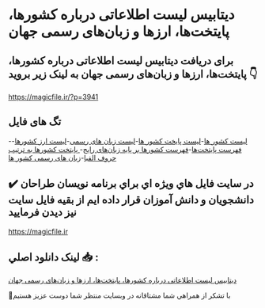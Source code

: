 # دیتابیس لیست اطلاعاتی درباره کشورها، پایتخت‌ها، ارزها و زبان‌های رسمی جهان

## برای دریافت دیتابیس لیست اطلاعاتی درباره کشورها، پایتخت‌ها، ارزها و زبان‌های رسمی جهان به لینک زیر بروید 👇

https://magicfile.ir/?p=3941

## تگ های فایل

-[لیست کشور ها](https://magicfile.ir/product/%d8%af%db%8c%d8%aa%d8%a7%d8%a8%db%8c%d8%b3-%d9%84%db%8c%d8%b3%d8%aa%d8%a7%d8%b7%d9%84%d8%a7%d8%b9%d8%a7%d8%aa%db%8c-%d8%af%d8%b1%d8%a8%d8%a7%d8%b1%d9%87-%da%a9%d8%b4%d9%88%d8%b1%d9%87%d8%a7-%d9%be%d8%a7%db%8c%d8%aa%d8%ae%d8%aa%d9%87%d8%a7-%d8%a7%d8%b1%d8%b2%d9%87%d8%a7-%d8%b2%d8%a8%d8%a7%d9%86/)-[لیست پایخت کشور ها](https://magicfile.ir/product/%d8%af%db%8c%d8%aa%d8%a7%d8%a8%db%8c%d8%b3-%d9%84%db%8c%d8%b3%d8%aa%d8%a7%d8%b7%d9%84%d8%a7%d8%b9%d8%a7%d8%aa%db%8c-%d8%af%d8%b1%d8%a8%d8%a7%d8%b1%d9%87-%da%a9%d8%b4%d9%88%d8%b1%d9%87%d8%a7-%d9%be%d8%a7%db%8c%d8%aa%d8%ae%d8%aa%d9%87%d8%a7-%d8%a7%d8%b1%d8%b2%d9%87%d8%a7-%d8%b2%d8%a8%d8%a7%d9%86/)-[لیست زبان های رسمی](https://magicfile.ir/product/%d8%af%db%8c%d8%aa%d8%a7%d8%a8%db%8c%d8%b3-%d9%84%db%8c%d8%b3%d8%aa%d8%a7%d8%b7%d9%84%d8%a7%d8%b9%d8%a7%d8%aa%db%8c-%d8%af%d8%b1%d8%a8%d8%a7%d8%b1%d9%87-%da%a9%d8%b4%d9%88%d8%b1%d9%87%d8%a7-%d9%be%d8%a7%db%8c%d8%aa%d8%ae%d8%aa%d9%87%d8%a7-%d8%a7%d8%b1%d8%b2%d9%87%d8%a7-%d8%b2%d8%a8%d8%a7%d9%86/)-[لیست ارز کشورها](https://magicfile.ir/product/%d8%af%db%8c%d8%aa%d8%a7%d8%a8%db%8c%d8%b3-%d9%84%db%8c%d8%b3%d8%aa%d8%a7%d8%b7%d9%84%d8%a7%d8%b9%d8%a7%d8%aa%db%8c-%d8%af%d8%b1%d8%a8%d8%a7%d8%b1%d9%87-%da%a9%d8%b4%d9%88%d8%b1%d9%87%d8%a7-%d9%be%d8%a7%db%8c%d8%aa%d8%ae%d8%aa%d9%87%d8%a7-%d8%a7%d8%b1%d8%b2%d9%87%d8%a7-%d8%b2%d8%a8%d8%a7%d9%86/)-[فهرست پایتخت‌ها](https://magicfile.ir/product/%d8%af%db%8c%d8%aa%d8%a7%d8%a8%db%8c%d8%b3-%d9%84%db%8c%d8%b3%d8%aa%d8%a7%d8%b7%d9%84%d8%a7%d8%b9%d8%a7%d8%aa%db%8c-%d8%af%d8%b1%d8%a8%d8%a7%d8%b1%d9%87-%da%a9%d8%b4%d9%88%d8%b1%d9%87%d8%a7-%d9%be%d8%a7%db%8c%d8%aa%d8%ae%d8%aa%d9%87%d8%a7-%d8%a7%d8%b1%d8%b2%d9%87%d8%a7-%d8%b2%d8%a8%d8%a7%d9%86/)-[فهرست کشورها بر پایه زبان‌های رایج](https://magicfile.ir/product/%d8%af%db%8c%d8%aa%d8%a7%d8%a8%db%8c%d8%b3-%d9%84%db%8c%d8%b3%d8%aa%d8%a7%d8%b7%d9%84%d8%a7%d8%b9%d8%a7%d8%aa%db%8c-%d8%af%d8%b1%d8%a8%d8%a7%d8%b1%d9%87-%da%a9%d8%b4%d9%88%d8%b1%d9%87%d8%a7-%d9%be%d8%a7%db%8c%d8%aa%d8%ae%d8%aa%d9%87%d8%a7-%d8%a7%d8%b1%d8%b2%d9%87%d8%a7-%d8%b2%d8%a8%d8%a7%d9%86/)-[  پایتخت کشورها به ترتیب حروف الفبا](https://magicfile.ir/product/%d8%af%db%8c%d8%aa%d8%a7%d8%a8%db%8c%d8%b3-%d9%84%db%8c%d8%b3%d8%aa%d8%a7%d8%b7%d9%84%d8%a7%d8%b9%d8%a7%d8%aa%db%8c-%d8%af%d8%b1%d8%a8%d8%a7%d8%b1%d9%87-%da%a9%d8%b4%d9%88%d8%b1%d9%87%d8%a7-%d9%be%d8%a7%db%8c%d8%aa%d8%ae%d8%aa%d9%87%d8%a7-%d8%a7%d8%b1%d8%b2%d9%87%d8%a7-%d8%b2%d8%a8%d8%a7%d9%86/)-[زبان های رسمی کشور ها](https://magicfile.ir/product/%d8%af%db%8c%d8%aa%d8%a7%d8%a8%db%8c%d8%b3-%d9%84%db%8c%d8%b3%d8%aa%d8%a7%d8%b7%d9%84%d8%a7%d8%b9%d8%a7%d8%aa%db%8c-%d8%af%d8%b1%d8%a8%d8%a7%d8%b1%d9%87-%da%a9%d8%b4%d9%88%d8%b1%d9%87%d8%a7-%d9%be%d8%a7%db%8c%d8%aa%d8%ae%d8%aa%d9%87%d8%a7-%d8%a7%d8%b1%d8%b2%d9%87%d8%a7-%d8%b2%d8%a8%d8%a7%d9%86/)

## ✔️ در سايت فايل هاي ويژه اي براي برنامه نويسان طراحان دانشجويان و دانش آموزان قرار داده ايم از بقيه فايل سايت نيز ديدن فرماييد

https://magicfile.ir


## لينک دانلود اصلي 📥 :

[دیتابیس لیست اطلاعاتی درباره کشورها، پایتخت‌ها، ارزها و زبان‌های رسمی جهان](https://magicfile.ir/product/%d8%af%db%8c%d8%aa%d8%a7%d8%a8%db%8c%d8%b3-%d9%84%db%8c%d8%b3%d8%aa%d8%a7%d8%b7%d9%84%d8%a7%d8%b9%d8%a7%d8%aa%db%8c-%d8%af%d8%b1%d8%a8%d8%a7%d8%b1%d9%87-%da%a9%d8%b4%d9%88%d8%b1%d9%87%d8%a7-%d9%be%d8%a7%db%8c%d8%aa%d8%ae%d8%aa%d9%87%d8%a7-%d8%a7%d8%b1%d8%b2%d9%87%d8%a7-%d8%b2%d8%a8%d8%a7%d9%86/) 


🙏با تشکر از همراهي شما مشتاقانه در وبسایت منتظر شما دوست عزیز هستیم

